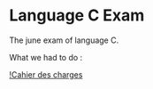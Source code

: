 # Language C Exam
The june exam of language C.

What we had to do :

[!Cahier des charges](https://cdn.discordapp.com/attachments/985166299653087272/985166330065997844/enonce.jpg)
